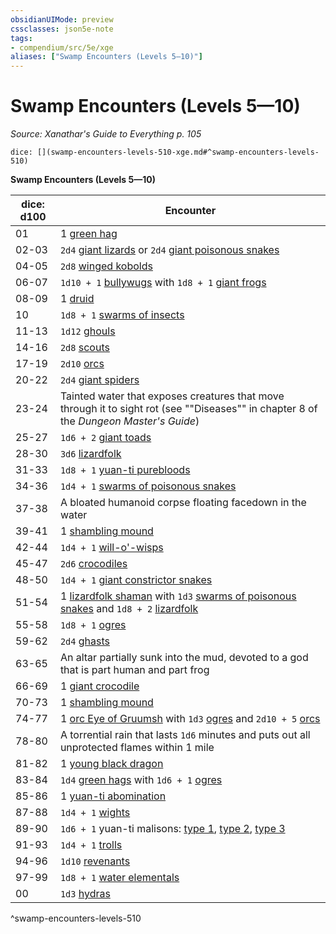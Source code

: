```yaml
---
obsidianUIMode: preview
cssclasses: json5e-note
tags:
- compendium/src/5e/xge
aliases: ["Swamp Encounters (Levels 5—10)"]
---
```

# Swamp Encounters (Levels 5—10)
*Source: Xanathar's Guide to Everything p. 105* 

`dice: [](swamp-encounters-levels-510-xge.md#^swamp-encounters-levels-510)`

**Swamp Encounters (Levels 5—10)**

| dice: d100 | Encounter |
|------------|-----------|
| 01 | 1 [green hag](/compendium/bestiary/fey/green-hag.md) |
| 02-03 | `2d4` [giant lizards](/compendium/bestiary/beast/giant-lizard.md) or `2d4` [giant poisonous snakes](/compendium/bestiary/beast/giant-poisonous-snake.md) |
| 04-05 | `2d8` [winged kobolds](/compendium/bestiary/humanoid/winged-kobold.md) |
| 06-07 | `1d10 + 1` [bullywugs](/compendium/bestiary/humanoid/bullywug.md) with `1d8 + 1` [giant frogs](/compendium/bestiary/beast/giant-frog.md) |
| 08-09 | 1 [druid](/compendium/bestiary/humanoid/druid.md) |
| 10 | `1d8 + 1` [swarms of insects](/compendium/bestiary/beast/swarm-of-insects.md) |
| 11-13 | `1d12` [ghouls](/compendium/bestiary/undead/ghoul.md) |
| 14-16 | `2d8` [scouts](/compendium/bestiary/humanoid/scout.md) |
| 17-19 | `2d10` [orcs](/compendium/bestiary/humanoid/orc.md) |
| 20-22 | `2d4` [giant spiders](/compendium/bestiary/beast/giant-spider.md) |
| 23-24 | Tainted water that exposes creatures that move through it to sight rot (see ""Diseases"" in chapter 8 of the *Dungeon Master's Guide*) |
| 25-27 | `1d6 + 2` [giant toads](/compendium/bestiary/beast/giant-toad.md) |
| 28-30 | `3d6` [lizardfolk](/compendium/bestiary/humanoid/lizardfolk.md) |
| 31-33 | `1d8 + 1` [yuan-ti purebloods](/compendium/bestiary/humanoid/yuan-ti-pureblood.md) |
| 34-36 | `1d4 + 1` [swarms of poisonous snakes](/compendium/bestiary/beast/swarm-of-poisonous-snakes.md) |
| 37-38 | A bloated humanoid corpse floating facedown in the water |
| 39-41 | 1 [shambling mound](/compendium/bestiary/plant/shambling-mound.md) |
| 42-44 | `1d4 + 1` [will-o'-wisps](/compendium/bestiary/undead/will-o-wisp.md) |
| 45-47 | `2d6` [crocodiles](/compendium/bestiary/beast/crocodile.md) |
| 48-50 | `1d4 + 1` [giant constrictor snakes](/compendium/bestiary/beast/giant-constrictor-snake.md) |
| 51-54 | 1 [lizardfolk shaman](/compendium/bestiary/humanoid/lizardfolk-shaman.md) with `1d3` [swarms of poisonous snakes](/compendium/bestiary/beast/swarm-of-poisonous-snakes.md) and `1d8 + 2` [lizardfolk](/compendium/bestiary/humanoid/lizardfolk.md) |
| 55-58 | `1d8 + 1` [ogres](/compendium/bestiary/giant/ogre.md) |
| 59-62 | `2d4` [ghasts](/compendium/bestiary/undead/ghast.md) |
| 63-65 | An altar partially sunk into the mud, devoted to a god that is part human and part frog |
| 66-69 | 1 [giant crocodile](/compendium/bestiary/beast/giant-crocodile.md) |
| 70-73 | 1 [shambling mound](/compendium/bestiary/plant/shambling-mound.md) |
| 74-77 | 1 [orc Eye of Gruumsh](/compendium/bestiary/humanoid/orc-eye-of-gruumsh.md) with `1d3` [ogres](/compendium/bestiary/giant/ogre.md) and `2d10 + 5` [orcs](/compendium/bestiary/humanoid/orc.md) |
| 78-80 | A torrential rain that lasts `1d6` minutes and puts out all unprotected flames within 1 mile |
| 81-82 | 1 [young black dragon](/compendium/bestiary/dragon/young-black-dragon.md) |
| 83-84 | `1d4` [green hags](/compendium/bestiary/fey/green-hag.md) with `1d6 + 1` [ogres](/compendium/bestiary/giant/ogre.md) |
| 85-86 | 1 [yuan-ti abomination](/compendium/bestiary/monstrosity/yuan-ti-abomination.md) |
| 87-88 | `1d4 + 1` [wights](/compendium/bestiary/undead/wight.md) |
| 89-90 | `1d6 + 1` yuan-ti malisons: [type 1](/compendium/bestiary/monstrosity/yuan-ti-malison-type-1.md), [type 2](/compendium/bestiary/monstrosity/yuan-ti-malison-type-2.md), [type 3](/compendium/bestiary/monstrosity/yuan-ti-malison-type-3.md) |
| 91-93 | `1d4 + 1` [trolls](/compendium/bestiary/giant/troll.md) |
| 94-96 | `1d10` [revenants](/compendium/bestiary/undead/revenant.md) |
| 97-99 | `1d8 + 1` [water elementals](/compendium/bestiary/elemental/water-elemental.md) |
| 00 | `1d3` [hydras](/compendium/bestiary/monstrosity/hydra.md) |
^swamp-encounters-levels-510